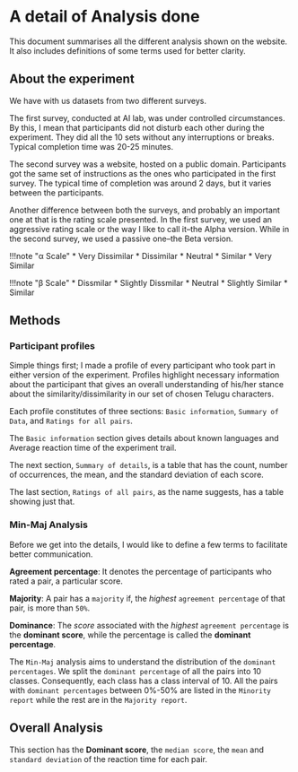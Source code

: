 # A detail of Analysis done

This document summarises all the different analysis shown on the website. It also includes definitions of some terms used for better clarity.

## About the experiment

We have with us datasets from two different surveys.

The first survey, conducted at AI lab, was under controlled circumstances. By this, I mean that participants did not disturb each other during the experiment. They did all the 10 sets without any interruptions or breaks. Typical completion time was 20-25 minutes.

The second survey was a website, hosted on a public domain. Participants got the same set of instructions as the ones who participated in the first survey. The typical time of completion was around 2 days, but it varies between the participants.

Another difference between both the surveys, and probably an important one at that is the rating scale presented. In the first survey, we used an aggressive rating scale or the way I like to call it–the Alpha version. While in the second survey, we used a passive one–the Beta version.

!!!note "&alpha; Scale"
    * Very Dissimilar
    * Dissimilar
    * Neutral
    * Similar
    * Very Similar

!!!note "&beta; Scale"
    * Dissmilar
    * Slightly Dissmilar
    * Neutral
    * Slightly Similar
    * Similar

## Methods

### Participant profiles

Simple things first; I made a profile of every participant who took part in either version of the experiment. Profiles highlight necessary information about the participant that gives an overall understanding of his/her stance about the similarity/dissimilarity in our set of chosen Telugu characters.

Each profile constitutes of three sections: `Basic information`, `Summary of Data`, and `Ratings for all pairs`.

The `Basic information` section gives details about known languages and Average reaction time of the experiment trail.

The next section, `Summary of details`, is a table that has the count, number of occurrences, the mean, and the standard deviation of each score.

The last section, `Ratings of all pairs`, as the name suggests, has a table showing just that.

### Min-Maj Analysis

Before we get into the details, I would like to define a few terms to facilitate better communication.

**Agreement percentage**: It denotes the percentage of participants who rated a pair, a particular score.

**Majority**: A pair has a `majority` if, the *highest* `agreement percentage` of that pair, is more than `50%`.

**Dominance**: The *score* associated with the *highest* `agreement percentage` is the **dominant score**, while the percentage is called the **dominant percentage**.

The `Min-Maj` analysis aims to understand the distribution of the `dominant percentages`.  We split the `dominant percentage` of all the pairs into 10 classes. Consequently, each class has a class interval of 10. All the pairs with `dominant percentages` between 0%-50% are listed in the `Minority report` while the rest are in the `Majority report`.

## Overall Analysis

This section has the **Dominant score**, the `median score`, the `mean` and `standard deviation` of the reaction time for each pair.
